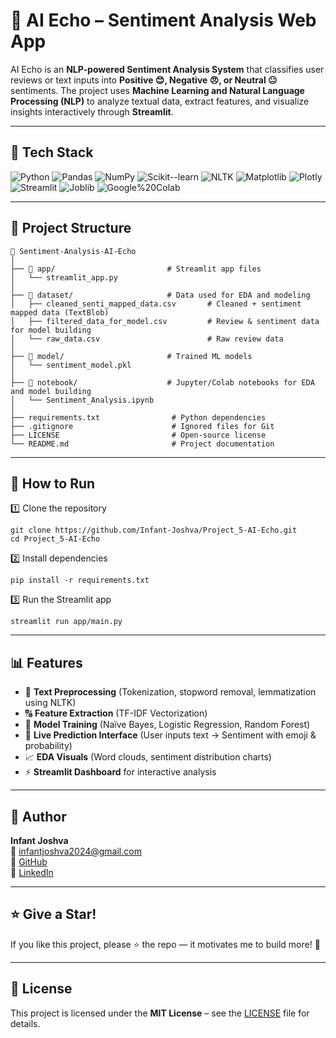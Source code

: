 
# 💬 AI Echo – Sentiment Analysis Web App

AI Echo is an **NLP-powered Sentiment Analysis System** that classifies user reviews or text inputs into **Positive 😊, Negative 😠, or Neutral 😐** sentiments.
The project uses **Machine Learning and Natural Language Processing (NLP)** to analyze textual data, extract features, and visualize insights interactively through **Streamlit**.

---

## 🔧 Tech Stack

![Python](https://img.shields.io/badge/Python-3.8%2B-gray?logo=python&logoColor=white&labelColor=3776AB)
![Pandas](https://img.shields.io/badge/Pandas-Data%20Processing-gray?logo=pandas&logoColor=white&labelColor=150458)
![NumPy](https://img.shields.io/badge/NumPy-Numerical%20Computing-gray?logo=numpy&logoColor=white&labelColor=013243)
![Scikit--learn](https://img.shields.io/badge/Scikit--learn-ML%20Models-gray?logo=scikit-learn&logoColor=white&labelColor=f89939)
![NLTK](https://img.shields.io/badge/NLTK-Text%20Processing-gray?logo=nltk&logoColor=white&labelColor=154D2E)
![Matplotlib](https://img.shields.io/badge/Matplotlib-Visualization-gray?logo=plotly&logoColor=white&labelColor=11557c)
![Plotly](https://img.shields.io/badge/Plotly-Interactive%20Charts-gray?logo=plotly&logoColor=white&labelColor=3F4F75)
![Streamlit](https://img.shields.io/badge/Streamlit-Web%20App-gray?logo=streamlit&logoColor=white&labelColor=FF4B4B)
![Joblib](https://img.shields.io/badge/Joblib-Model%20Serialization-gray?logo=python&logoColor=white&labelColor=3776AB)
![Google%20Colab](https://img.shields.io/badge/Google%20Colab-Notebook-gray?logo=google-colab&logoColor=white&labelColor=f9ab00)


---

## 📁 Project Structure

```
📂 Sentiment-Analysis-AI-Echo
│
├── 📁 app/                         # Streamlit app files
│   └── streamlit_app.py
│
├── 📁 dataset/                     # Data used for EDA and modeling
│   ├── cleaned_senti_mapped_data.csv       # Cleaned + sentiment mapped data (TextBlob)
│   ├── filtered_data_for_model.csv         # Review & sentiment data for model building
│   └── raw_data.csv                        # Raw review data
│
├── 📁 model/                       # Trained ML models
│   └── sentiment_model.pkl
│
├── 📁 notebook/                    # Jupyter/Colab notebooks for EDA and model building
│   └── Sentiment_Analysis.ipynb
│
├── requirements.txt                # Python dependencies
├── .gitignore                      # Ignored files for Git
├── LICENSE                         # Open-source license
└── README.md                       # Project documentation
```
---

## 🚀 How to Run

1️⃣ Clone the repository  
```
git clone https://github.com/Infant-Joshva/Project_5-AI-Echo.git
cd Project_5-AI-Echo
```

2️⃣ Install dependencies  
```
pip install -r requirements.txt
```

3️⃣ Run the Streamlit app  
```
streamlit run app/main.py
```

---

## 📊 Features

- 🧹 **Text Preprocessing** (Tokenization, stopword removal, lemmatization using NLTK)
- 🔠 **Feature Extraction** (TF-IDF Vectorization)
- 🧮 **Model Training** (Naïve Bayes, Logistic Regression, Random Forest)
- 💬 **Live Prediction Interface** (User inputs text → Sentiment with emoji & probability)
- 📈 **EDA Visuals** (Word clouds, sentiment distribution charts)
- ⚡ **Streamlit Dashboard** for interactive analysis

---

## 👤 Author

**Infant Joshva**  
📧 infantjoshva2024@gmail.com  
🐙 [GitHub](https://github.com/Infant-Joshva)  
🔗 [LinkedIn](https://www.linkedin.com/in/infant-joshva)

---

## ⭐ Give a Star!

If you like this project, please ⭐ the repo — it motivates me to build more! 🚀

---

## 📜 License

This project is licensed under the **MIT License** – see the [LICENSE](LICENSE) file for details.
